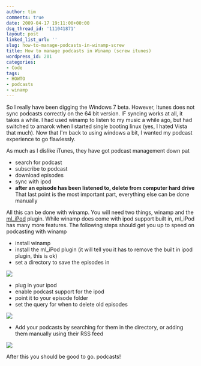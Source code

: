 ```yaml
---
author: tim
comments: true
date: 2009-04-17 19:11:00+00:00
dsq_thread_id: '111041871'
layout: post
linked_list_url: ''
slug: how-to-manage-podcasts-in-winamp-screw
title: How to manage podcasts in Winamp (screw itunes)
wordpress_id: 201
categories:
- Code
tags:
- HOWTO
- podcasts
- winamp
---
```


So I really have been digging the Windows 7 beta.  However, Itunes does not
sync podcasts correctly on the 64 bit version.  IF syncing works at all, it
takes a while. I had used winamp to listen to my music a while ago, but had
switched to amarok when I started single booting linux (yes, I hated Vista
that much).  Now that I'm back to using windows a bit, I wanted my podcast
experience to go flawlessly.  
  
As much as I dislike iTunes, they have got podcast management down pat  

  * search for podcast
  * subscribe to podcast
  * download episodes
  * sync with ipod
  * **after an episode has been listened to, delete from computer hard drive**
That last point is the most important part, everything else can be done
manually  
  
All this can be done with winamp. You will need two things, winamp and the
[ml_iPod](http://mlipod.sourceforge.net/?page=downloads) plugin.  While winamp
does come with ipod support built in, ml_iPod has many more features.  The
following steps should get you up to speed on podcasting with winamp  

  * install winamp
  * install the ml_iPod plugin (it will tell you it has to remove the built in ipod plugin, this is ok)
  * set a directory to save the episodes in  
  
  
  

![](http://1.bp.blogspot.com/_Ng3QbVQfLZ8/SejSAesN5OI/AAAAAAAAbG8/i6n7ZuHGR7A/s1600-h/1.jpg)

  * plug in your ipod
  * enable podcast support for the ipod
  * point it to your episode folder
  * set the query for when to delete old episodes  
  
  
  

![](http://4.bp.blogspot.com/_Ng3QbVQfLZ8/SejS5pxj2JI/AAAAAAAAbHE/zU0cecph26A/s1600-h/2.jpg)

  * Add your podcasts by searching for them in the directory, or adding them manually using their RSS feed  
  
  
![](http://4.bp.blogspot.com/_Ng3QbVQfLZ8/SejTsQ-8VoI/AAAAAAAAbHM/RGPUVDtoXpI/s1600-h/3.jpg)

After this you should be good to go. podcasts!
